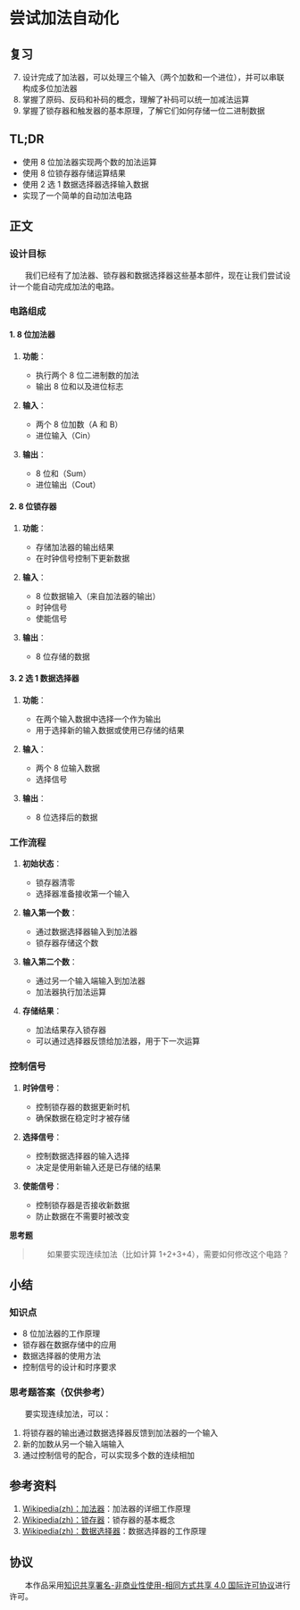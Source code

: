 # 尝试加法自动化

## 复习

7. 设计完成了加法器，可以处理三个输入（两个加数和一个进位），并可以串联构成多位加法器
8. 掌握了原码、反码和补码的概念，理解了补码可以统一加减法运算
9. 掌握了锁存器和触发器的基本原理，了解它们如何存储一位二进制数据

## TL;DR

- 使用 8 位加法器实现两个数的加法运算
- 使用 8 位锁存器存储运算结果
- 使用 2 选 1 数据选择器选择输入数据
- 实现了一个简单的自动加法电路

## 正文

### 设计目标

　　我们已经有了加法器、锁存器和数据选择器这些基本部件，现在让我们尝试设计一个能自动完成加法的电路。

### 电路组成

#### 1. 8 位加法器

1. **功能**：
   - 执行两个 8 位二进制数的加法
   - 输出 8 位和以及进位标志

2. **输入**：
   - 两个 8 位加数（A 和 B）
   - 进位输入（Cin）

3. **输出**：
   - 8 位和（Sum）
   - 进位输出（Cout）

#### 2. 8 位锁存器

1. **功能**：
   - 存储加法器的输出结果
   - 在时钟信号控制下更新数据

2. **输入**：
   - 8 位数据输入（来自加法器的输出）
   - 时钟信号
   - 使能信号

3. **输出**：
   - 8 位存储的数据

#### 3. 2 选 1 数据选择器

1. **功能**：
   - 在两个输入数据中选择一个作为输出
   - 用于选择新的输入数据或使用已存储的结果

2. **输入**：
   - 两个 8 位输入数据
   - 选择信号

3. **输出**：
   - 8 位选择后的数据

### 工作流程

1. **初始状态**：
   - 锁存器清零
   - 选择器准备接收第一个输入

2. **输入第一个数**：
   - 通过数据选择器输入到加法器
   - 锁存器存储这个数

3. **输入第二个数**：
   - 通过另一个输入端输入到加法器
   - 加法器执行加法运算

4. **存储结果**：
   - 加法结果存入锁存器
   - 可以通过选择器反馈给加法器，用于下一次运算

### 控制信号

1. **时钟信号**：
   - 控制锁存器的数据更新时机
   - 确保数据在稳定时才被存储

2. **选择信号**：
   - 控制数据选择器的输入选择
   - 决定是使用新输入还是已存储的结果

3. **使能信号**：
   - 控制锁存器是否接收新数据
   - 防止数据在不需要时被改变

**思考题**

> 　　如果要实现连续加法（比如计算 1+2+3+4），需要如何修改这个电路？

## 小结

### 知识点

- 8 位加法器的工作原理
- 锁存器在数据存储中的应用
- 数据选择器的使用方法
- 控制信号的设计和时序要求

### 思考题答案（仅供参考）

　　要实现连续加法，可以：
1. 将锁存器的输出通过数据选择器反馈到加法器的一个输入
2. 新的加数从另一个输入端输入
3. 通过控制信号的配合，可以实现多个数的连续相加

## 参考资料

1. [Wikipedia(zh)：加法器](https://zh.wikipedia.org/wiki/%E5%8A%A0%E6%B3%95%E5%99%A8)：加法器的详细工作原理
2. [Wikipedia(zh)：锁存器](https://zh.wikipedia.org/wiki/%E8%A7%A6%E5%8F%91%E5%99%A8)：锁存器的基本概念
3. [Wikipedia(zh)：数据选择器](https://zh.wikipedia.org/wiki/%E5%A4%9A%E8%B7%AF%E9%80%89%E6%8B%A9%E5%99%A8)：数据选择器的工作原理

## 协议

　　本作品采用[知识共享署名-非商业性使用-相同方式共享 4.0 国际许可协议](https://creativecommons.org/licenses/by-nc-sa/4.0/deed.zh)进行许可。

